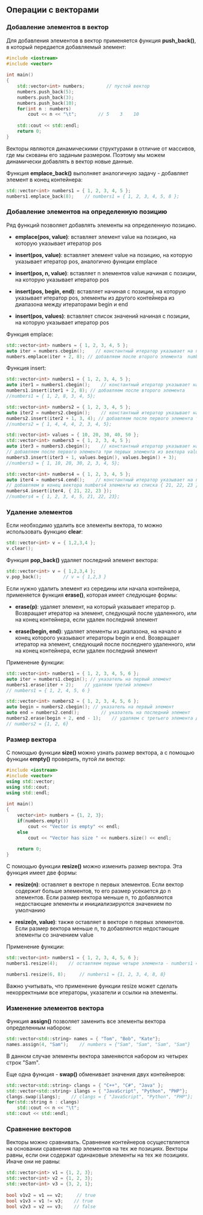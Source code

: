 ## Операции с векторами

### Добавление элементов в вектор

Для добавления элементов в вектор применяется функция **push_back()**, в который передается добавляемый элемент:

```cpp
#include <iostream>
#include <vector>
 
int main()
{
    std::vector<int> numbers;        // пустой вектор
    numbers.push_back(5);
    numbers.push_back(3);
    numbers.push_back(10);
    for(int n : numbers)
        cout << n << "\t";        // 5    3    10
    
    std::cout << std::endl;
    return 0;
}
```

Векторы являются динамическими структурами в отличие от массивов, где мы скованы его заданым размером. Поэтому мы можем 
динамически добавлять в вектор новые данные.

Функция **emplace_back()** выполняет аналогичную задачу - добавляет элемент в конец контейнера:

```cpp
std::vector<int> numbers1 = { 1, 2, 3, 4, 5 };
numbers1.emplace_back(8);    // numbers1 = { 1, 2, 3, 4, 5, 8 };
```

### Добавление элементов на определенную позицию

Ряд функций позволяет добавлять элементы на определенную позицию.

- **emplace(pos, value)**: вставляет элемент value на позицию, на которую указывает итератор pos

- **insert(pos, value)**: вставляет элемент value на позицию, на которую указывает итератор pos, аналогично функции emplace

- **insert(pos, n, value)**: вставляет n элементов value начиная с позиции, на которую указывает итератор pos

- **insert(pos, begin, end)**: вставляет начиная с позиции, на которую указывает итератор pos, элементы из другого контейнера из 
диапазона между итераторами begin и end

- **insert(pos, values)**: вставляет список значений начиная с позиции, на которую указывает итератор pos

Функция emplace:

```cpp
std::vector<int> numbers = { 1, 2, 3, 4, 5 };
auto iter = numbers.cbegin();    // константный итератор указывает на первый элемент
numbers.emplace(iter + 2, 8); // добавляем после второго элемента  numbers = { 1, 2, 8, 3, 4, 5};
```

Функция insert:

```cpp
std::vector<int> numbers1 = { 1, 2, 3, 4, 5 };
auto iter1 = numbers1.cbegin();    // константный итератор указывает на первый элемент
numbers1.insert(iter1 + 2, 8); // добавляем после второго элемента  
//numbers1 = { 1, 2, 8, 3, 4, 5};

std::vector<int> numbers2 = { 1, 2, 3, 4, 5 };
auto iter2 = numbers2.cbegin();    // константный итератор указывает на первый элемент
numbers2.insert(iter2 + 1, 3, 4); // добавляем после первого элемента три четверки  
//numbers2 = { 1, 4, 4, 4, 2, 3, 4, 5};

std::vector<int> values = { 10, 20, 30, 40, 50 };
std::vector<int> numbers3 = { 1, 2, 3, 4, 5 };
auto iter3 = numbers3.cbegin();    // константный итератор указывает на первый элемент
// добавляем после первого элемента три первых элемента из вектора values
numbers3.insert(iter3 + 1, values.begin(), values.begin() + 3);
//numbers3 = { 1, 10, 20, 30, 2, 3, 4, 5};

std::vector<int> numbers4 = { 1, 2, 3, 4, 5 };
auto iter4 = numbers4.cend();    // константный итератор указывает на позицию за последним элементом
// добавляем в конец вектора numbers4 элементы из списка { 21, 22, 23 }
numbers4.insert(iter4, { 21, 22, 23 });
//numbers4 = { 1, 2, 3, 4, 5, 21, 22, 23};
```

### Удаление элементов

Если необходимо удалить все элементы вектора, то можно использовать функцию **clear**:

```cpp
std::vector<int> v = { 1,2,3,4 };
v.clear();
```

Функция **pop_back()** удаляет последний элемент вектора:

```cpp
std::vector<int> v = { 1,2,3,4 };
v.pop_back();        // v = { 1,2,3 }
```

Если нужно удалить элемент из середины или начала контейнера, применяется функция **erase()**, которая имеет следующие формы:

- **erase(p)**: удаляет элемент, на который указывает итератор p. Возвращает итератор на элемент, следующий после удаленного, 
или на конец контейнера, если удален последний элемент

- **erase(begin, end)**: удаляет элементы из диапазона, на начало и конец которого указывают итераторы begin и end. 
Возвращает итератор на элемент, следующий после последнего удаленного, или на конец контейнера, если удален последний элемент

Применение функции:

```cpp
std::vector<int> numbers1 = { 1, 2, 3, 4, 5, 6 };
auto iter = numbers1.cbegin(); // указатель на первый элемент
numbers1.erase(iter + 2);    // удаляем третий элемент
// numbers1 = { 1, 2, 4, 5, 6 }

std::vector<int> numbers2 = { 1, 2, 3, 4, 5, 6 };
auto begin = numbers2.cbegin(); // указатель на первый элемент
auto end = numbers2.cend();        // указатель на последний элемент
numbers2.erase(begin + 2, end - 1);    // удаляем с третьего элемента до последнего
// numbers2 = {1, 2, 6}
```

### Размер вектора

С помощью функции **size()** можно узнать размер вектора, а с помощью функции **empty()** 
проверить, путой ли вектор:

```cpp
#include <iostream>
#include <vector>
using std::vector;
using std::cout;
using std::endl;
 
int main()
{
    vector<int> numbers = {1, 2, 3};
    if(numbers.empty())
        cout << "Vector is empty" << endl;
    else
        cout << "Vector has size " << numbers.size() << endl;
    
    return 0;
}
```

С помощью функции **resize()** можно изменить размер вектора. Эта функция имеет две формы:

- **resize(n)**: оставляет в векторе n первых элементов. Если вектор содержит больше элементов, то его размер усекается до n элементов. 
Если размер вектора меньше n, то добавляются недостающие элементы и инициализируются значением по умолчанию

- **resize(n, value)**: также оставляет в векторе n первых элементов. Если размер вектора меньше n, то добавляются 
недостающие элементы со значением value

Применение функции:

```cpp
std::vector<int> numbers1 = { 1, 2, 3, 4, 5, 6 };
numbers1.resize(4);    // оставляем первые четыре элемента - numbers1 = {1, 2, 3, 4}

numbers1.resize(6, 8);     // numbers1 = {1, 2, 3, 4, 8, 8}
```

Важно учитывать, что применение функции resize может сделать некорректными все итераторы, указатели и ссылки на элементы.

### Изменение элементов вектора

Функция **assign()** позволяет заменить все элементы вектора определенным набором:

```cpp
std::vector<std::string> names = { "Tom", "Bob", "Kate"};
names.assign(4, "Sam");    // numbers = {"Sam", "Sam", "Sam", "Sam"}
```

В данном случае элементы вектора заменяются набором из четырех строк "Sam".

Еще одна функция - **swap()** обменивает значения двух контейнеров:

```cpp
std::vector<std::string> clangs = { "C++", "C#", "Java" };
std::vector<std::string> ilangs = { "JavaScript", "Python", "PHP"};
clangs.swap(ilangs);    // clangs = { "JavaScript", "Python", "PHP"};
for(std::string n : clangs)
    std::cout << n << "\t";
std::cout << std::endl;
```

### Сравнение векторов

Векторы можно сравнивать. Сравнение контейнеров осуществляется на основании сравнения пар элементов на тех же позициях. 
Векторы равны, если они содержат одинаковые элементы на тех же позициях. Иначе они не равны:

```cpp
std::vector<int> v1 = {1, 2, 3};
std::vector<int> v2 = {1, 2, 3};
std::vector<int> v3 = {3, 2, 1};
    
bool v1v2 = v1 == v2;     // true
bool v1v3 = v1 != v3;    // true
bool v2v3 = v2 == v3;    // false
```

